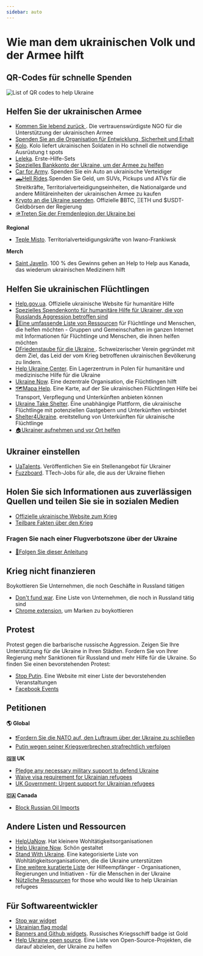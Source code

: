```yaml
---
sidebar: auto
---
```

# Wie man dem ukrainischen Volk und der Armee hilft
## QR-Codes für schnelle Spenden

![List of QR codes to help Ukraine](https://cdn.earthroulette.com/help-ukraine/QR.png)

## Helfen Sie der ukrainischen Armee
  - [Kommen Sie lebend zurück ](https://savelife.in.ua/en/donate/). Die vertrauenswürdigste NGO für die Unterstützung der ukrainischen Armee
  - [Spenden Sie an die Organisation für Entwicklung, Sicherheit und Erhalt](https://odss.ee/blog/help-ukraine)
  - [Kolo](https://koloua.com/en/). Kolo liefert ukrainischen Soldaten in Ho schnell die notwendige Ausrüstung t spots
  - [Leleka](https://leleka.care/). Erste-Hilfe-Sets
  - [Spezielles Bankkonto der Ukraine, um der Armee zu helfen](https://bank.gov.ua/en/news/all/natsionalniy-bank-vidkriv-spetsrahunok-dlya-zboru-koshtiv-na-potrebi-armiyi)
  - [Car for Army](https://www.carforarmy.in.ua/). Spenden Sie ein Auto an ukrainische Verteidiger
  - [🛻Hell Rides](https://pekelnitachky.com/en).Spenden Sie Geld, um SUVs, Pickups und ATVs für die Streitkräfte, Territorialverteidigungseinheiten, die Nationalgarde und andere Militäreinheiten der ukrainischen Armee zu kaufen
  - [Krypto an die Ukraine spenden](https://twitter.com/Ukraine/status/1497594592438497282). Offizielle ฿BTC, ΞETH und $USDT-Geldbörsen der Regierung
  - [🪖Treten Sie der Fremdenlegion der Ukraine bei](https://www.ukrinform.net/rubric-ato/3415272-how-to-join-international-legion-to-defend-ukraine-algorithm.html)


**Regional**
- [Teple Misto](https://warm.if.ua/uk/projects/support_for_the_territorial_defense_forces). Territorialverteidigungskräfte von Iwano-Frankiwsk

**Merch**
- [Saint Javelin](https://www.saintjavelin.com/). 100 % des Gewinns gehen an Help to Help aus Kanada, das wiederum ukrainischen Medizinern hilft

## Helfen Sie ukrainischen Flüchtlingen
- [Help.gov.ua](https://help.gov.ua/en). Offizielle ukrainische Website für humanitäre Hilfe
- [Spezielles Spendenkonto für humanitäre Hilfe für Ukrainer, die von Russlands Aggression betroffen sind](https://bank.gov.ua/en/news/all/natsionalniy-bank-vidkriv-rahunok-dlya-gumanitarnoyi-dopomogi-ukrayintsyam-postrajdalim-vid-rosiyskoyi-agresiyi)
- [📄Eine umfassende Liste von Ressourcen](https://docs.google.com/document/d/e/2PACX-1vTjRW9pjBPA9lBjZDm6FOH1EXrxRMrnHkYnkjdZ15DjEUamyOd3nNVW47jyBHo5rKHcvF73xbmURthV/pub) für Flüchtlinge und Menschen, die helfen möchten - Gruppen und Gemeinschaften im ganzen Internet mit Informationen für Flüchtlinge und Menschen, die ihnen helfen möchten
- [DFriedenstaube für die Ukraine ](https://www.doveofpeace.ch/en). Schweizerischer Verein gegründet mit dem Ziel, das Leid der vom Krieg betroffenen ukrainischen Bevölkerung zu lindern.
- [Help Ukraine Center](https://helpukraine.center/). Ein Lagerzentrum in Polen für humanitäre und medizinische Hilfe für die Ukraine
- [Ukraine Now](https://www.ukrainenow.org/#googtrans(uk|en)). Eine dezentrale Organisation, die Flüchtlingen hilft
- [🗺️Mapa Help](https://mapahelp.me/). Eine Karte, auf der Sie ukrainischen Flüchtlingen Hilfe bei Transport, Verpflegung und Unterkünften anbieten können
- [Ukraine Take Shelter](https://www.ukrainetakeshelter.com/). Eine unabhängige Plattform, die ukrainische Flüchtlinge mit potenziellen Gastgebern und Unterkünften verbindet
- [Shelter4Ukraine](https://sites.google.com/view/shelterforukraine/home). ereitstellung von Unterkünften für ukrainische Flüchtlinge
- [🏠Ukrainer aufnehmen und vor Ort helfen](https://supportukrainenow.org/refuge-for-ukrainians)


## Ukrainer einstellen
- [UaTalents](https://www.uatalents.com/). Veröffentlichen Sie ein Stellenangebot für Ukrainer
- [Fuzzboard](https://fuzzboard.com/ukraine). TTech-Jobs für alle, die aus der Ukraine fliehen

## Holen Sie sich Informationen aus zuverlässigen Quellen und teilen Sie sie in sozialen Medien
- [Offizielle ukrainische Website zum Krieg](https://war.ukraine.ua/)
- [Teilbare Fakten über den Krieg](https://www.weareukraine.info/)
### Fragen Sie nach einer Flugverbotszone über der Ukraine
- [📃Folgen Sie dieser Anleitung](https://supportukrainenow.org/post-on-social-media/post-1-request-no-fly-zone)


## Krieg nicht finanzieren
Boykottieren Sie Unternehmen, die noch Geschäfte in Russland tätigen
- [Don't fund war](https://www.dontfundwar.com/). Eine Liste von Unternehmen, die noch in Russland tätig sind
- [Chrome extension](https://github.com/petrussola/boycott-brands-supporting-war), um Marken zu boykottieren

## Protest
Protest gegen die barbarische russische Aggression. Zeigen Sie Ihre Unterstützung für die Ukraine in Ihren Städten. Fordern Sie von Ihrer Regierung mehr Sanktionen für Russland und mehr Hilfe für die Ukraine.
So finden Sie einen bevorstehenden Protest:
- [Stop Putin](https://www.stopputin.net/). Eine Website mit einer Liste der bevorstehenden Veranstaltungen
- [Facebook Events](https://www.facebook.com/search/events/?q=ukraine)


## Petitionen
**🌎 Global**
- [❗Fordern Sie die NATO auf, den Luftraum über der Ukraine zu schließen](https://www.openpetition.eu/petition/online/people-around-the-world-ask-nato-to-close-the-airspace-over-ukraine)
- [Putin wegen seiner Kriegsverbrechen strafrechtlich verfolgen](https://secure.avaaz.org/campaign/en/prosecute_putin_loc/?twi)

**🇬🇧 UK**
- [Pledge any necessary military support to defend Ukraine](https://petition.parliament.uk/petitions/607314)
- [Waive visa requirement for Ukrainian refugees](https://petition.parliament.uk/petitions/609530)
- [UK Government: Urgent support for Ukrainian refugees](https://www.change.org/p/10downingstreet-urgent-support-for-ukrainian-refugees)

**🇨🇦 Canada**
- [Block Russian Oil Imports](https://www.albertainstitute.ca/stand_with_ukraine_and_block_russian_oil)

## Andere Listen und Ressourcen
- [HelpUaNow](https://www.helpuanow.org/). Hat kleinere Wohltätigkeitsorganisationen
- [Help Ukraine Now](https://helpukrainenow.info/). Schön gestaltet
- [Stand With Ukraine](https://standforukraine.com/). Eine kategorisierte Liste von Wohltätigkeitsorganisationen, die die Ukraine unterstützen
- [Eine weitere kuratierte Liste](https://github.com/dkuznetsov/help-ukraine) der Hilfeempfänger - Organisationen, Regierungen und Initiativen - für die Menschen in der Ukraine
- [Nützliche Ressourcen](https://github.com/EU-UA-Help/ua-help) for those who would like to help Ukrainian refugees

## Für Softwareentwickler
- [Stop war widget](https://github.com/ukraine-not-war/stop-war)
- [Ukrainian flag modal](https://github.com/hejny/Ukraine)
- [Banners and Github widgets](https://github.com/vshymanskyy/StandWithUkraine). Russisches Kriegsschiff badge ist Gold
- [Help Ukraine open source](https://github.com/petrussola/help-ukraine-open-source). Eine Liste von Open-Source-Projekten, die darauf abzielen, der Ukraine zu helfen
